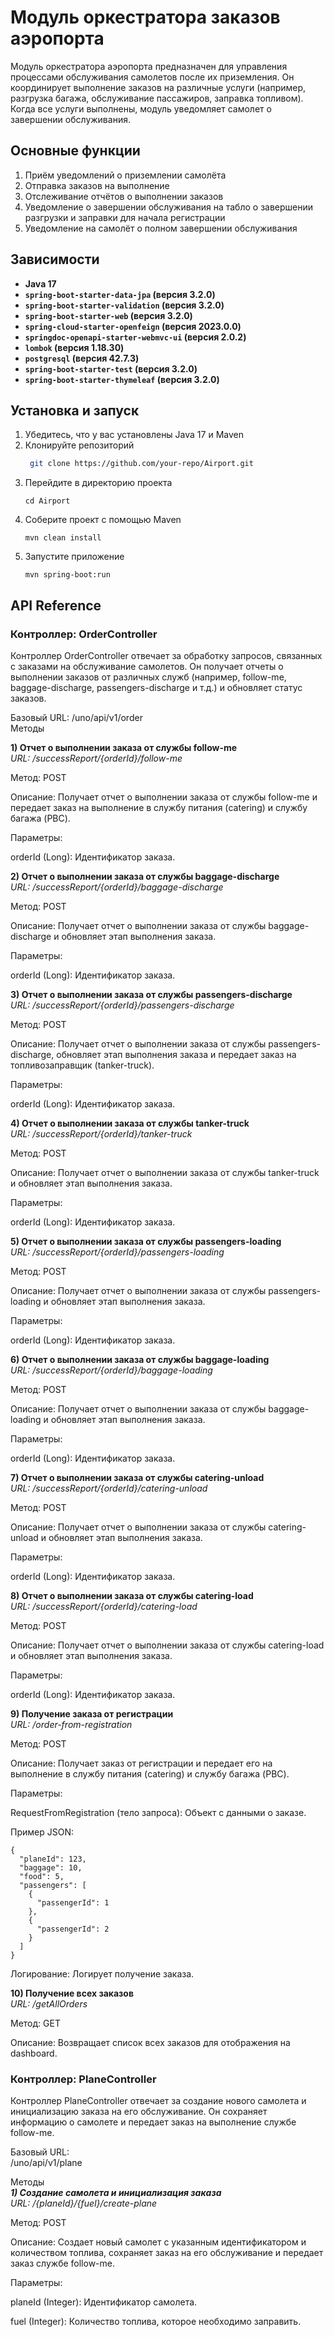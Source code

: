 # Модуль оркестратора заказов аэропорта
Модуль оркестратора аэропорта предназначен для управления процессами обслуживания самолетов после их приземления. 
Он координирует выполнение заказов на различные услуги (например, разгрузка багажа, обслуживание пассажиров, заправка топливом). 
Когда все услуги выполнены, модуль уведомляет самолет о завершении обслуживания.

## Основные функции  
1) Приём уведомлений о приземлении самолёта
2) Отправка заказов на выполнение
3) Отслеживание отчётов о выполнении заказов
4) Уведомление о завершении обслуживания на табло о завершении разгрузки и заправки для начала регистрации
5) Уведомление на самолёт о полном завершении обслуживания

## Зависимости 
- **Java 17**
- **`spring-boot-starter-data-jpa` (версия 3.2.0)**
- **`spring-boot-starter-validation` (версия 3.2.0)**
- **`spring-boot-starter-web` (версия 3.2.0)**
- **`spring-cloud-starter-openfeign` (версия 2023.0.0)**
- **`springdoc-openapi-starter-webmvc-ui` (версия 2.0.2)**
- **`lombok` (версия 1.18.30)**
- **`postgresql` (версия 42.7.3)**
- **`spring-boot-starter-test` (версия 3.2.0)**
- **`spring-boot-starter-thymeleaf` (версия 3.2.0)**

## Установка и запуск
1) Убедитесь, что у вас установлены Java 17 и Maven
2) Клонируйте репозиторий
   ```bash
    git clone https://github.com/your-repo/Airport.git
   ```
3) Перейдите в директорию проекта
   ```
   cd Airport
   ```
4) Соберите проект с помощью Maven
   ```
   mvn clean install
   ```
5) Запустите приложение
   ```
   mvn spring-boot:run
   ```

## API Reference
### Контроллер: OrderController    
Контроллер OrderController отвечает за обработку запросов, связанных с заказами на обслуживание самолетов. Он получает отчеты о выполнении заказов от различных служб (например, follow-me, baggage-discharge, passengers-discharge и т.д.) и обновляет статус заказов.   

Базовый URL:
/uno/api/v1/order   
Методы  

**1) Отчет о выполнении заказа от службы follow-me**  
*URL: /successReport/{orderId}/follow-me*

Метод: POST

Описание: Получает отчет о выполнении заказа от службы follow-me и передает заказ на выполнение в службу питания (catering) и службу багажа (PBC).

Параметры:

orderId (Long): Идентификатор заказа.


**2) Отчет о выполнении заказа от службы baggage-discharge**   
*URL: /successReport/{orderId}/baggage-discharge*    

Метод: POST

Описание: Получает отчет о выполнении заказа от службы baggage-discharge и обновляет этап выполнения заказа.

Параметры:

orderId (Long): Идентификатор заказа.


**3) Отчет о выполнении заказа от службы passengers-discharge**   
*URL: /successReport/{orderId}/passengers-discharge*   

Метод: POST

Описание: Получает отчет о выполнении заказа от службы passengers-discharge, обновляет этап выполнения заказа и передает заказ на топливозаправщик (tanker-truck).

Параметры:

orderId (Long): Идентификатор заказа.


**4) Отчет о выполнении заказа от службы tanker-truck**   
*URL: /successReport/{orderId}/tanker-truck*  

Метод: POST

Описание: Получает отчет о выполнении заказа от службы tanker-truck и обновляет этап выполнения заказа.

Параметры:

orderId (Long): Идентификатор заказа.


**5) Отчет о выполнении заказа от службы passengers-loading**   
*URL: /successReport/{orderId}/passengers-loading*   

Метод: POST

Описание: Получает отчет о выполнении заказа от службы passengers-loading и обновляет этап выполнения заказа.

Параметры:

orderId (Long): Идентификатор заказа.


**6) Отчет о выполнении заказа от службы baggage-loading**   
*URL: /successReport/{orderId}/baggage-loading*  

Метод: POST

Описание: Получает отчет о выполнении заказа от службы baggage-loading и обновляет этап выполнения заказа.

Параметры:

orderId (Long): Идентификатор заказа.


**7) Отчет о выполнении заказа от службы catering-unload**   
*URL: /successReport/{orderId}/catering-unload* 

Метод: POST

Описание: Получает отчет о выполнении заказа от службы catering-unload и обновляет этап выполнения заказа.

Параметры:

orderId (Long): Идентификатор заказа.


**8) Отчет о выполнении заказа от службы catering-load**   
*URL: /successReport/{orderId}/catering-load*  

Метод: POST

Описание: Получает отчет о выполнении заказа от службы catering-load и обновляет этап выполнения заказа.

Параметры:

orderId (Long): Идентификатор заказа.


**9) Получение заказа от регистрации**   
*URL: /order-from-registration*

Метод: POST

Описание: Получает заказ от регистрации и передает его на выполнение в службу питания (catering) и службу багажа (PBC).

Параметры:

RequestFromRegistration (тело запроса): Объект с данными о заказе.

Пример JSON:

```
{
  "planeId": 123,
  "baggage": 10,
  "food": 5,
  "passengers": [
    {
      "passengerId": 1
    },
    {
      "passengerId": 2
    }
  ]
}
```
Логирование: Логирует получение заказа.

**10) Получение всех заказов**   
*URL: /getAllOrders*

Метод: GET

Описание: Возвращает список всех заказов для отображения на dashboard.


### Контроллер: PlaneController     
Контроллер PlaneController отвечает за создание нового самолета и инициализацию заказа на его обслуживание. Он сохраняет информацию о самолете и передает заказ на выполнение службе follow-me.

Базовый URL:  
/uno/api/v1/plane   

Методы   
***1) Создание самолета и инициализация заказа***    
*URL: /{planeId}/{fuel}/create-plane*      

Метод: POST    

Описание: Создает новый самолет с указанным идентификатором и количеством топлива, сохраняет заказ на его обслуживание и передает заказ службе follow-me.

Параметры:

planeId (Integer): Идентификатор самолета.

fuel (Integer): Количество топлива, которое необходимо заправить.


